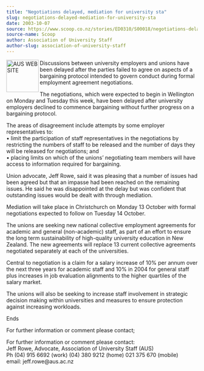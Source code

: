 ```yaml
---
title: "Negotiations delayed, mediation for university sta"
slug: negotiations-delayed-mediation-for-university-sta
date: 2003-10-07
source: https://www.scoop.co.nz/stories/ED0310/S00018/negotiations-delayed-mediation-for-university-sta.htm
source-name: Scoop
author: Association of University Staff
author-slug: association-of-university-staff
---
```


<p><img align="left" width="85" height="85" src="http://www.aus.ac.nz/pictures/logo.gif" alt="AUS WEB SITE" border="0">Discussions between
university employers and unions have been delayed after the
parties failed to agree on aspects of a bargaining protocol
intended to govern conduct during formal employment
agreement negotiations.</p>

<p>The negotiations, which were
expected to begin in Wellington on Monday and Tuesday this
week, have been delayed after university employers declined
to commence bargaining without further progress on a
bargaining protocol.<p>

<p>The areas of disagreement include
attempts by some employer representatives to: <br>•	limit
the participation of staff representatives in the
negotiations by restricting the numbers of staff to be
released and the number of days they will be released for
negotiations; and<br>•	placing limits on which of the
unions’ negotiating team members will have access to
information required for bargaining.</p>

<p>Union advocate, Jeff
Rowe, said it was pleasing that a number of issues had been
agreed but that an impasse had been reached on the remaining
issues. He said he was disappointed at the delay but was
confident that outstanding issues would be dealt with
through mediation.</p>

<p>Mediation will take place in
Christchurch on Monday 13 October with formal negotiations
expected to follow on Tuesday 14 October.</p>

<p>The unions are
seeking new national collective employment agreements for
academic and general (non-academic) staff, as part of an
effort to ensure the long term sustainability of
high-quality university education in New Zealand. The new
agreements will replace 13 current collective agreements
negotiated separately at each of the universities.<p>
<p>Central
to negotiation is a claim for a salary increase of 10% per
annum over the next three years for academic staff and 10%
in 2004 for general staff plus increases in job evaluation
alignments to the higher quartiles of the salary
market.</p>

<p>The unions will also be seeking to increase staff
involvement in strategic decision making within universities
and measures to ensure protection against increasing
workloads.</p>

<p>Ends</p>

<p>For further information or comment
please contact;</p>

<p>For further information or comment please
contact:<br>Jeff Rowe, Advocate, Association of University
Staff (AUS)		<br>Ph (04) 915 6692 (work)	(04) 380 9212
(home)	021 375 670 (mobile) 	<br>email: 
jeff.rowe@aus.ac.nz<br><p>




<!--


